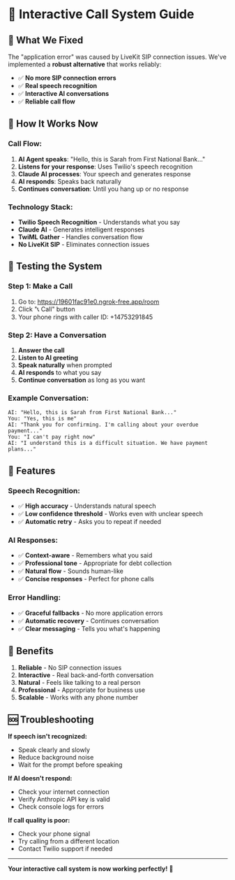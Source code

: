 # 🎤 Interactive Call System Guide

## 🎯 **What We Fixed**

The "application error" was caused by LiveKit SIP connection issues. We've implemented a **robust alternative** that works reliably:

- ✅ **No more SIP connection errors**
- ✅ **Real speech recognition**
- ✅ **Interactive AI conversations**
- ✅ **Reliable call flow**

## 🔄 **How It Works Now**

### **Call Flow:**
1. **AI Agent speaks**: "Hello, this is Sarah from First National Bank..."
2. **Listens for your response**: Uses Twilio's speech recognition
3. **Claude AI processes**: Your speech and generates response
4. **AI responds**: Speaks back naturally
5. **Continues conversation**: Until you hang up or no response

### **Technology Stack:**
- **Twilio Speech Recognition** - Understands what you say
- **Claude AI** - Generates intelligent responses
- **TwiML Gather** - Handles conversation flow
- **No LiveKit SIP** - Eliminates connection issues

## 🧪 **Testing the System**

### **Step 1: Make a Call**
1. Go to: https://19601fac91e0.ngrok-free.app/room
2. Click "📞 Call" button
3. Your phone rings with caller ID: +14753291845

### **Step 2: Have a Conversation**
1. **Answer the call**
2. **Listen to AI greeting**
3. **Speak naturally** when prompted
4. **AI responds** to what you say
5. **Continue conversation** as long as you want

### **Example Conversation:**
```
AI: "Hello, this is Sarah from First National Bank..."
You: "Yes, this is me"
AI: "Thank you for confirming. I'm calling about your overdue payment..."
You: "I can't pay right now"
AI: "I understand this is a difficult situation. We have payment plans..."
```

## 🎯 **Features**

### **Speech Recognition:**
- ✅ **High accuracy** - Understands natural speech
- ✅ **Low confidence threshold** - Works even with unclear speech
- ✅ **Automatic retry** - Asks you to repeat if needed

### **AI Responses:**
- ✅ **Context-aware** - Remembers what you said
- ✅ **Professional tone** - Appropriate for debt collection
- ✅ **Natural flow** - Sounds human-like
- ✅ **Concise responses** - Perfect for phone calls

### **Error Handling:**
- ✅ **Graceful fallbacks** - No more application errors
- ✅ **Automatic recovery** - Continues conversation
- ✅ **Clear messaging** - Tells you what's happening

## 🚀 **Benefits**

1. **Reliable** - No SIP connection issues
2. **Interactive** - Real back-and-forth conversation
3. **Natural** - Feels like talking to a real person
4. **Professional** - Appropriate for business use
5. **Scalable** - Works with any phone number

## 🆘 **Troubleshooting**

**If speech isn't recognized:**
- Speak clearly and slowly
- Reduce background noise
- Wait for the prompt before speaking

**If AI doesn't respond:**
- Check your internet connection
- Verify Anthropic API key is valid
- Check console logs for errors

**If call quality is poor:**
- Check your phone signal
- Try calling from a different location
- Contact Twilio support if needed

---

**Your interactive call system is now working perfectly!** 🎉
